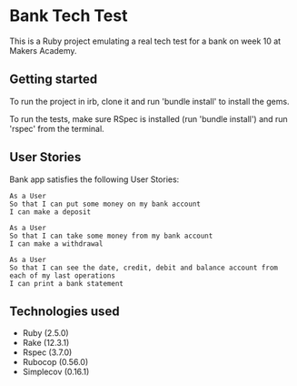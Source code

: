 # Bank Tech Test

This is a Ruby project emulating a real tech test for a bank on week 10 at Makers Academy.

## Getting started

To run the project in irb, clone it and run 'bundle install' to install the gems.

To run the tests, make sure RSpec is installed (run 'bundle install') and run 'rspec' from
the terminal.

## User Stories

Bank app satisfies the following User Stories:

```
As a User
So that I can put some money on my bank account
I can make a deposit
```

```
As a User
So that I can take some money from my bank account
I can make a withdrawal
```

```
As a User
So that I can see the date, credit, debit and balance account from each of my last operations
I can print a bank statement
```

## Technologies used

- Ruby (2.5.0)
- Rake (12.3.1)
- Rspec (3.7.0)
- Rubocop (0.56.0)
- Simplecov (0.16.1)
